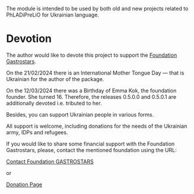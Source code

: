The module is intended to be used by both old and new projects related to PhLADiPreLiO for 
Ukrainian language.

 Devotion
 ========

The author would like to devote this project to support the [Foundation Gastrostars](https://gastrostars.nl).

On the 21/02/2024 there is an International Mother Tongue Day — that is Ukrainian for the author of the package. 

On the 12/03/2024 there was a Birthday of Emma Kok, the foundation founder. She turned 16. Therefore, the releases 0.5.0.0 and 0.5.0.1 are additionally devoted i.e. tributed to her.

Besides, you can support Ukrainian people in various forms.

All support is welcome, including donations for the needs of the Ukrainian army, IDPs and refugees. 

If you would like to share some financial support with the Foundation Gastrostars, please, contact the mentioned foundation
using the URL:

[Contact Foundation GASTROSTARS](https://gastrostars.nl/hou-mij-op-de-hoogte)

or 

[Donation Page](https://gastrostars.nl/doneren)

